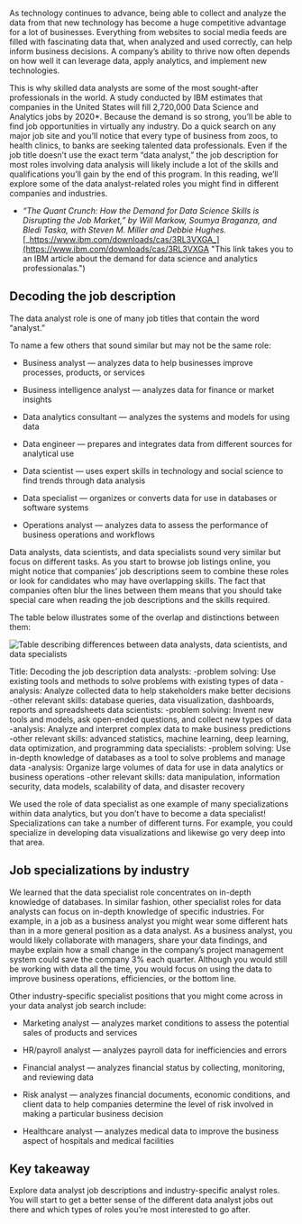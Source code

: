 
As technology continues to advance, being able to collect and analyze the data from that new technology has become a huge competitive advantage for a lot of businesses. Everything from websites to social media feeds are filled with fascinating data that, when analyzed and used correctly, can help inform business decisions. A company’s ability to thrive now often depends on how well it can leverage data, apply analytics, and implement new technologies.

This is why skilled data analysts are some of the most sought-after professionals in the world. A study conducted by IBM estimates that companies in the United States will fill 2,720,000 Data Science and Analytics jobs by 2020*. Because the demand is so strong, you’ll be able to find job opportunities in virtually any industry. Do a quick search on any major job site and you’ll notice that every type of business from zoos, to health clinics, to banks are seeking talented data professionals. Even if the job title doesn’t use the exact term “data analyst,” the job description for most roles involving data analysis will likely include a lot of the skills and qualifications you’ll gain by the end of this program. In this reading, we’ll explore some of the data analyst-related roles you might find in different companies and industries. 

* _“The Quant Crunch: How the Demand for Data Science Skills is Disrupting the Job Market,” by Will Markow, Soumya Braganza, and Bledi Taska, with Steven M. Miller and Debbie Hughes._ [_https://www.ibm.com/downloads/cas/3RL3VXGA_](https://www.ibm.com/downloads/cas/3RL3VXGA "This link takes you to an IBM article about the demand for data science and analytics professionalas.")

## Decoding the job description

The data analyst role is one of many job titles that contain the word “analyst.” 

To name a few others that sound similar but may not be the same role:

-   Business analyst — analyzes data to help businesses improve processes, products, or services
    
-   Business intelligence analyst — analyzes data for finance or market insights
    
-   Data analytics consultant — analyzes the systems and models for using data
    
-   Data engineer — prepares and integrates data from different sources for analytical use
    
-   Data scientist — uses expert skills in technology and social science to find trends through data analysis
    
-   Data specialist — organizes or converts data for use in databases or software systems
    
-   Operations analyst — analyzes data to assess the performance of business operations and workflows
    

Data analysts, data scientists, and data specialists sound very similar but focus on different tasks. As you start to browse job listings online, you might notice that companies’ job descriptions seem to combine these roles or look for candidates who may have overlapping skills. The fact that companies often blur the lines between them means that you should take special care when reading the job descriptions and the skills required. 

The table below illustrates some of the overlap and distinctions between them:

![Table describing differences between data analysts, data scientists, and data specialists](https://d3c33hcgiwev3.cloudfront.net/imageAssetProxy.v1/HtY7wOoDR8GWO8DqA0fB5w_a7541b9b5e7142b9baf13596d5fa5667_Screen-Shot-2021-02-24-at-4.22.21-PM.png?expiry=1628035200000&hmac=pA0WhP7APL7rU_QYW0VCz73XNjmYbWFPSQGigbyyFQY)

Title: Decoding the job description data analysts: -problem solving: Use existing tools and methods to solve problems with existing types of data -analysis: Analyze collected data to help stakeholders make better decisions -other relevant skills: database queries, data visualization, dashboards, reports and spreadsheets data scientists: -problem solving: Invent new tools and models, ask open-ended questions, and collect new types of data -analysis: Analyze and interpret complex data to make business predictions -other relevant skills: advanced statistics, machine learning, deep learning, data optimization, and programming data specialists: -problem solving: Use in-depth knowledge of databases as a tool to solve problems and manage data -analysis: Organize large volumes of data for use in data analytics or business operations -other relevant skills: data manipulation, information security, data models, scalability of data, and disaster recovery

We used the role of data specialist as one example of many specializations within data analytics, but you don’t have to become a data specialist! Specializations can take a number of different turns. For example, you could specialize in developing data visualizations and likewise go very deep into that area. 

## Job specializations by industry 

We learned that the data specialist role concentrates on in-depth knowledge of databases. In similar fashion, other specialist roles for data analysts can focus on in-depth knowledge of specific industries. For example, in a job as a business analyst you might wear some different hats than in a more general position as a data analyst. As a business analyst, you would likely collaborate with managers, share your data findings, and maybe explain how a small change in the company’s project management system could save the company 3% each quarter. Although you would still be working with data all the time, you would focus on using the data to improve business operations, efficiencies, or the bottom line.

Other industry-specific specialist positions that you might come across in your data analyst job search include:

-   Marketing analyst — analyzes market conditions to assess the potential sales of products and services 
    
-   HR/payroll analyst — analyzes payroll data for inefficiencies and errors
    
-   Financial analyst — analyzes financial status by collecting, monitoring, and reviewing data
    
-   Risk analyst — analyzes financial documents, economic conditions, and client data to help companies determine the level of risk involved in making a particular business decision
    
-   Healthcare analyst — analyzes medical data to improve the business aspect of hospitals and medical facilities
    

## Key takeaway

Explore data analyst job descriptions and industry-specific analyst roles. You will start to get a better sense of the different data analyst jobs out there and which types of roles you’re most interested to go after.